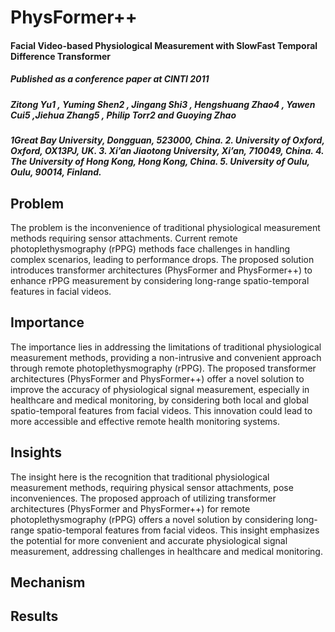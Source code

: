 # PhysFormer++
#### Facial Video-based Physiological Measurement with SlowFast Temporal Difference Transformer
##### Published as a conference paper at CINTI 2011
##### Zitong Yu1 , Yuming Shen2 , Jingang Shi3 , Hengshuang Zhao4 , Yawen Cui5 ,Jiehua Zhang5 , Philip Torr2 and Guoying Zhao 
##### 1Great Bay University, Dongguan, 523000, China. 2. University of Oxford, Oxford, OX13PJ, UK. 3. Xi’an Jiaotong University, Xi’an, 710049, China. 4. The University of Hong Kong, Hong Kong, China. 5. University of Oulu, Oulu, 90014, Finland.



  


## Problem

The problem is the inconvenience of traditional physiological measurement methods requiring sensor attachments. Current remote photoplethysmography (rPPG) methods face challenges in handling complex scenarios, leading to performance drops. The proposed solution introduces transformer architectures (PhysFormer and PhysFormer++) to enhance rPPG measurement by considering long-range spatio-temporal features in facial videos.


## Importance

The importance lies in addressing the limitations of traditional physiological measurement methods, providing a non-intrusive and convenient approach through remote photoplethysmography (rPPG). The proposed transformer architectures (PhysFormer and PhysFormer++) offer a novel solution to improve the accuracy of physiological signal measurement, especially in healthcare and medical monitoring, by considering both local and global spatio-temporal features from facial videos. This innovation could lead to more accessible and effective remote health monitoring systems.

## Insights


The insight here is the recognition that traditional physiological measurement methods, requiring physical sensor attachments, pose inconveniences. The proposed approach of utilizing transformer architectures (PhysFormer and PhysFormer++) for remote photoplethysmography (rPPG) offers a novel solution by considering long-range spatio-temporal features from facial videos. This insight emphasizes the potential for more convenient and accurate physiological signal measurement, addressing challenges in healthcare and medical monitoring.


## Mechanism





## Results

